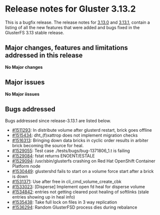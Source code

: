 # Release notes for Gluster 3.13.2

This is a bugfix release. The release notes for [3.13.0](3.13.0.md) and [3.13.1](3.13.1.md),
contain a listing of all the new features that were added and
bugs fixed in the GlusterFS 3.13 stable release.

## Major changes, features and limitations addressed in this release
**No Major changes**

## Major issues
**No Major iissues**

## Bugs addressed

Bugs addressed since release-3.13.1 are listed below.

- [#1511293](https://bugzilla.redhat.com/1511293): In distribute volume after glusterd restart, brick goes offline
- [#1515434](https://bugzilla.redhat.com/1515434): dht_(f)xattrop does not implement migration checks
- [#1516313](https://bugzilla.redhat.com/1516313): Bringing down data bricks in cyclic order results in arbiter brick becoming the source for heal.
- [#1529055](https://bugzilla.redhat.com/1529055): Test case ./tests/bugs/bug-1371806_1.t is failing
- [#1529084](https://bugzilla.redhat.com/1529084): fstat returns ENOENT/ESTALE
- [#1529094](https://bugzilla.redhat.com/1529094): /usr/sbin/glusterfs crashing on Red Hat OpenShift Container Platform node
- [#1530449](https://bugzilla.redhat.com/1530449): glustershd fails to start on a volume force start after a brick is down
- [#1531371](https://bugzilla.redhat.com/1531371): Use after free in cli_cmd_volume_create_cbk
- [#1533023](https://bugzilla.redhat.com/1533023): [Disperse] Implement open fd heal for disperse volume
- [#1534842](https://bugzilla.redhat.com/1534842): entries not getting cleared post healing of softlinks (stale entries showing up in heal info)
- [#1535438](https://bugzilla.redhat.com/1535438): Take full lock on files in 3 way replication
- [#1536294](https://bugzilla.redhat.com/1536294): Random GlusterFSD process dies during rebalance

